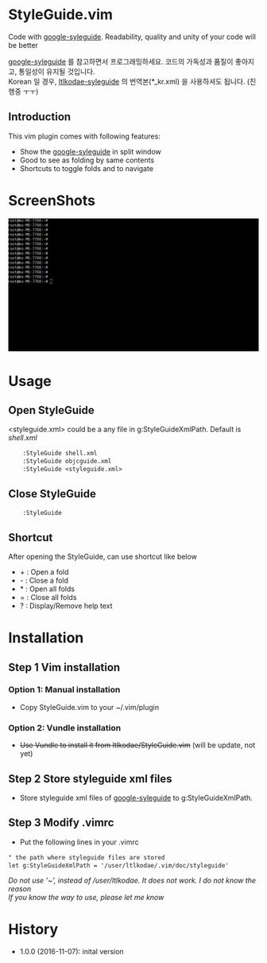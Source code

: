 # StyleGuide.vim
Code with [google-syleguide](https://github.com/google/styleguide).
Readability, quality and unity of your code will be better

[google-syleguide](https://github.com/google/styleguide) 를 참고하면서 프로그래밍하세요. 
코드의 가독성과 품질이 좋아지고, 통일성이 유지될 것입니다.  
Korean 일 경우, [ltlkodae-syleguide](https://github.com/ltlkodae/styleguide) 의 번역본(*_kr.xml) 을 사용하셔도 됩니다. (진행중 ㅜㅜ)

## Introduction
This vim plugin comes with following features:
* Show the [google-syleguide](https://github.com/google/styleguide) in split window
* Good to see as folding by same contents
* Shortcuts to toggle folds and to navigate

# ScreenShots
![tutorial](res/styleguide_tutorial.gif)

# Usage

## Open StyleGuide
\<styleguide.xml\> could be a any file in g:StyleGuideXmlPath. Default is _shell.xml_
```vim
    :StyleGuide shell.xml
    :StyleGuide objcguide.xml
    :StyleGuide <styleguide.xml>
```

## Close StyleGuide
```vim
    :StyleGuide
```

## Shortcut
After opening the StyleGuide, can use shortcut like below
* \+ : Open a fold 
* \- : Close a fold                                                                                                                                                                           
* \* : Open all folds                                                                                                                                                                           
* = : Close all folds                                                                                                                                                                           
* ? : Display/Remove help text


# Installation

## Step 1 Vim installation

### Option 1: Manual installation

* Copy StyleGuide.vim to your ~/.vim/plugin

### Option 2: Vundle installation

* ~~Use Vundle to install it from ltlkodae/StyleGuide.vim~~ (will be update, not yet)

## Step 2 Store styleguide xml files
  
* Store styleguide xml files of [google-syleguide](https://github.com/google/styleguide) to g:StyleGuideXmlPath.

## Step 3 Modify .vimrc
* Put the following lines in your .vimrc

```vim
" the path where styleguide files are stored
let g:StyleGuideXmlPath = '/user/ltlkodae/.vim/doc/styleguide'
```

_Do not use '~', instead of /user/ltlkodae. It does not work. I do not know the reason_  
_If you know the way to use, please let me know_


# History

* 1.0.0 (2016-11-07): inital version